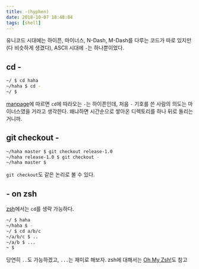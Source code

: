 ```yaml
---
title: -(hyphen)
date: 2018-10-07 18:48:04
tags: [shell]
---
```


유니코드 시대에는 하이픈, 마이너스, N-Dash, M-Dash를 다루는 코드가 따로 있지만(다 비슷하게 생겼다), ASCII 시대에 `-`는 하나뿐이었다.

<!-- more --> 

## cd -

```bash
~/ $ cd haha
~/haha $ cd -
~/ $
```

[manpage](http://man7.org/linux/man-pages/man1/cd.1p.html)에 따르면 `cd`에 따라오는 `-`는 하이픈인데, 처음 `-` 기호를 쓴 사람의 의도는 마이너스였을 거라고 생각한다. 왜냐하면 시간순으로 쌓아온 디렉토리를 하나 뒤로 돌리는 거니까.

## git checkout -

```bash
~/haha master $ git checkout release-1.0
~/haha release-1.0 $ git checkout -
~/haha master $
```

`git checkout`도 같은 논리로 볼 수 있다.

## - on zsh

[zsh](http://www.zsh.org)에서는 `cd`를 생략 가능하다.

```bash
~/ $ haha
~/haha $ -
~/ $ cd a/b/c
~/a/b/c $ ..
~/a/b $ ...
~ $
```

당연히 `..`도 가능하겠고, `...`는 재미로 해보자. zsh에 대해서는 [Oh My Zsh!](https://ohmyz.sh)도 참고

